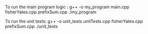 To run the main program logic : 
g++ -o my_program main.cpp fisherYates.cpp prefixSum.cpp
./my_program


To run the unit tests:
g++ -o unit_tests unitTests.cpp fisherYates.cpp prefixSum.cpp
./unit_tests
